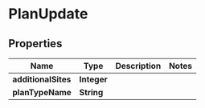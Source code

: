 

# PlanUpdate


## Properties

Name | Type | Description | Notes
------------ | ------------- | ------------- | -------------
**additionalSites** | **Integer** |  | 
**planTypeName** | **String** |  | 




